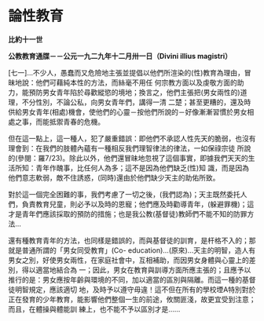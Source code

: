 # 論性教育


**比約十一世**

**公教教育通牒－－公元一九二九年十二月卅一日（Divini illius magistri）**





[七一]…不少人，愚蠢而又危險地主張並提倡以他們所渲染的(性)教育為理由，冒昧地說：他們可藉純本性的方法，而絲毫不用任
何宗教方面以及虔敬方面的助力，能預防男女青年陷於尋歡縱慾的境地；換言之，他們主張把(男女兩性的)道理，不分性別，不論公私，向男女青年們，講得一清
二楚；甚至更糟的，還及時供給男女青年(相處)機會，使他們的心靈－按他們所說的－好像漸漸習慣於男女相處之事，而能抵禦青春的危機。

但在這一點上，這一種人，犯了嚴重錯誤：即他們不承認人性先天的脆弱，也沒有理會到：在我們的肢體內蘊有一種相反我們理智律法的律法，一如保祿宗徒
所說的(參閱：羅7/23)。除此以外，他們還冒昧地忽視了這個事實，即據我們天天的生活所知：青年作醜事，比任何人為多；這不是因為他們缺乏(性)知
識，而是因為他們意志軟弱，敵不住誘惑，(同時)還由於他們缺少天主的助佑所致。

對於這一個完全困難的事，我們考慮了一切之後，(我們認為)；天主既然委托人們，負責教育兒童，則必予以及時的恩寵；他們應及時勸導青年，(躲避罪機)；這才是青年們應該採取的預防的措施；也是我公教(基督徒)教師們不能不知的防罪方法…

還有種教育青年的方法，也同樣是錯誤的，而與基督徒的訓育，是杆格不入的；那就是普通所謂的「男女同受教育」(Co-
education)…(原來)…天主的明智，造人有男女之別，好使男女兩性，在家庭社會中，互相補助，而因男女身體與心靈上的差別，得以適當地結合為
一；因此，男女在教育與訓導方面所應主張的；且應予以推行的是：男女應按年齡與環境的不同，加以適當的區別與隔離。而這一種的基督徒明智規定，應該適切
地，及時予以遵守毋違！這不但在所有的學校堙A特別對於正在發育的少年教育，能影響他們整個一生的前途，攸關匪淺，故更宜受到注意；而且，在體操與體能訓
練上，也不能不予以區別才是……

